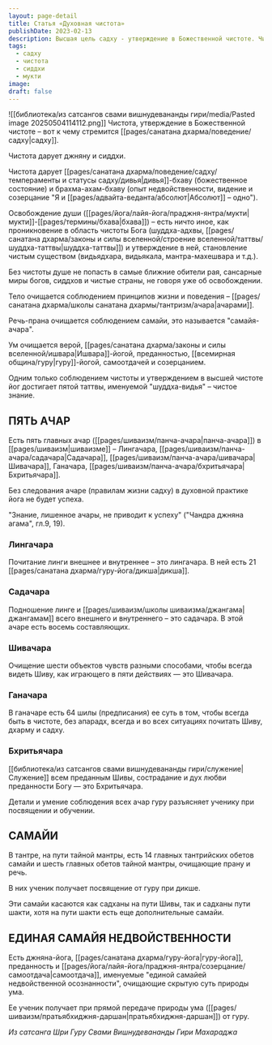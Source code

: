 ```yaml
---
layout: page-detail
title: Статья «Духовная чистота»
publishDate: 2023-02-13
description: Высшая цель садху - утверждение в Божественной чистоте. Чистота ведет к знанию, сиддхам и божественному состоянию, а также к опыту недвойственности. Обретение мукти связано с проникновением в область чистоты Бога и становлением чистым существом. Без чистоты невозможен доступ ни к высшим мирам, ни к освобождению. Чистота достигается через соблюдение ачар, самайи и йогических практик.
tags:
  - садху
  - чистота
  - сиддхи
  - мукти
image: 
draft: false
---
```

![[библиотека/из сатсангов свами вишнудевананды гири/media/Pasted image 20250504114112.png]]
 Чистота, утверждение в Божественной чистоте – вот к чему стремится [[pages/санатана дхарма/поведение/садху|садху]].

 Чистота дарует джняну и сиддхи.

 Чистота дарует [[pages/санатана дхарма/поведение/садху/темпераменты и статусы садху/дивья|дивья]]-бхаву (божественное состояние) и брахма-ахам-бхаву (опыт недвойственности, видение и созерцание "Я и [[pages/адвайта-веданта/абсолют|Абсолют]] – одно").

 Освобождение души ([[pages/йога/лайя-йога/праджня-янтра/мукти|мукти]]-[[pages/термины/бхава|бхава]]) – есть ничто иное, как проникновение в область чистоты Бога (шуддха-адхвы, [[pages/санатана дхарма/законы и силы вселенной/строение вселенной/таттвы/шуддха-таттвы|шуддха-таттвы]]) и утверждение в ней, становление чистым существом (видьядхара, видьякала, мантра-махешвара и т.д.).

 Без чистоты душе не попасть в самые ближние обители рая, сансарные миры богов, сиддхов и чистые страны, не говоря уже об освобождении.

 Тело очищается соблюдением принципов жизни и поведения – [[pages/санатана дхарма/школы санатана дхармы/тантризм/ачара|ачарами]].

 Речь-прана очищается соблюдением самайи, это называется "самайя-ачара".

 Ум очищается верой, [[pages/санатана дхарма/законы и силы вселенной/ишвара|Ишвара]]-йогой, преданностью, [[всемирная община/гуру|гуру]]-йогой, самоотдачей и созерцанием.

 Одним только соблюдением чистоты и утверждением в высшей чистоте йог достигает пятой таттвы, именуемой "шуддха-видья" – чистое знание.

## ПЯТЬ АЧАР

 Есть пять главных ачар ([[pages/шиваизм/панча-ачара|панча-ачара]]) в [[pages/шиваизм|шиваизме]] – Лингачара, [[pages/шиваизм/панча-ачара/садачара|Садачара]], [[pages/шиваизм/панча-ачара/шивачара|Шивачара]], Ганачара, [[pages/шиваизм/панча-ачара/бхритьячара|Бхритьячара]].

 Без следования ачаре (правилам жизни садху) в духовной практике йога не будет успеха.

 "Знание, лишенное ачары, не приводит к успеху" ("Чандра джняна агама", гл.9, 19).

### Лингачара 

 Почитание линги внешнее и внутреннее – это лингачара. В ней есть 21 [[pages/санатана дхарма/гуру-йога/дикша|дикша]].

### Садачара 

 Подношение линге и [[pages/шиваизм/школы шиваизма/джангама|джангамам]] всего внешнего и внутреннего – это садачара. В этой ачаре есть восемь составляющих.

### Шивачара 

 Очищение шести объектов чувств разными способами, чтобы всегда видеть Шиву, как играющего в пяти действиях — это Шивачара.

### Ганачара 

 В ганачаре есть 64 шилы (предписания) ее суть в том, чтобы всегда быть в чистоте, без апарадх, всегда и во всех ситуациях почитать Шиву, дхарму и садху.

### Бхритьячара 

 [[библиотека/из сатсангов свами вишнудевананды гири/служение|Служение]] всем преданным Шивы, сострадание и дух любви преданности Богу — это Бхритьячара.

 Детали и умение соблюдения всех ачар гуру разъясняет ученику при посвящении и обучении.

## САМАЙИ 

 В тантре, на пути тайной мантры, есть 14 главных тантрийских обетов самайи и шесть главных обетов тайной мантры, очищающие прану и речь.

 В них ученик получает посвящение от гуру при дикше.

 Эти самайи касаются как садханы на пути Шивы, так и садханы пути шакти, хотя на пути шакти есть еще дополнительные самайи.

## ЕДИНАЯ САМАЙЯ НЕДВОЙСТВЕННОСТИ

 Есть джняна-йога, [[pages/санатана дхарма/гуру-йога|гуру-йога]], преданность и [[pages/йога/лайя-йога/праджня-янтра/созерцание/самоотдача|самоотдача]], именуемые "единой самайей недвойственной осознанности", очищающие скрытую суть природы ума.

 Ее ученик получает при прямой передаче природы ума ([[pages/шиваизм/пратьябхиджня-даршан|пратьябхиджня-даршан]]) от гуру.

*Из сатсанга Шри Гуру Свами Вишнудевананды Гири Махараджа*
